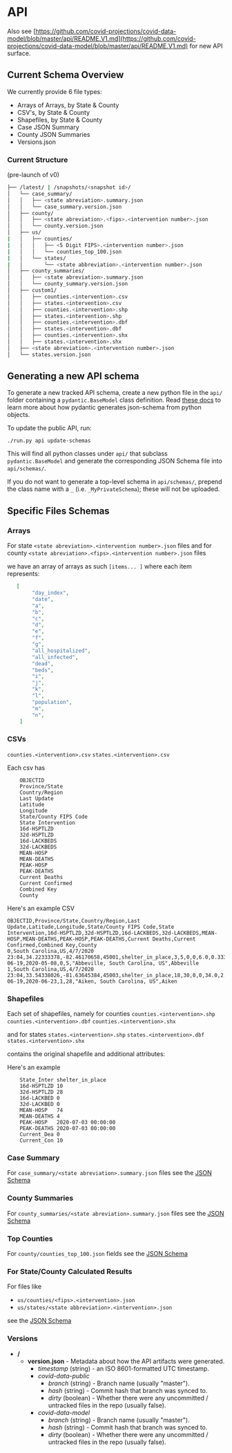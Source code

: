 # API

Also see [https://github.com/covid-projections/covid-data-model/blob/master/api/README.V1.md](https://github.com/covid-projections/covid-data-model/blob/master/api/README.V1.md) for new API surface.
 
## Current Schema Overview

We currently provide 6 file types:
* Arrays of Arrays, by State & County
* CSV's, by State & County
* Shapefiles, by State & County
* Case JSON Summary
* County JSON Summaries
* Versions.json


### Current Structure
(pre-launch of v0)

```bash
├── /latest/ | /snapshots/<snapshot id>/
│   └── case_summary/
│   │   ├── <state abreviation>.summary.json
│   │   └── case_summary.version.json
│   ├── county/
│   │   ├── <state abreviation>.<fips>.<intervention number>.json
│   │   └── county.version.json
│   ├── us/
|   │   ├── counties/
|   │   │   ├── <5 Digit FIPS>.<intervention number>.json
|   │   │   └── counties_top_100.json
|   │   └── states/
|   │       └── <state abbreviation>.<intervention number>.json
│   ├── county_summaries/
│   │   ├── <state abreviation>.summary.json
│   │   └── county_summary.version.json
│   ├── custom1/
│   │   ├── counties.<intervention>.csv
│   │   ├── states.<intervention>.csv
│   │   ├── counties.<intervention>.shp
│   │   ├── states.<intervention>.shp
│   │   ├── counties.<intervention>.dbf
│   │   ├── states.<intervention>.dbf
│   │   ├── counties.<intervention>.shx
│   │   ├── states.<intervention>.shx
│   ├── <state abreviation>.<intervention number>.json
│   └── states.version.json
```


## Generating a new API schema

To generate a new tracked API schema, create a new python file in the `api/` folder containing
a `pydantic.BaseModel` class definition. Read [these docs](https://pydantic-docs.helpmanual.io/usage/schema/)
to learn more about how pydantic generates json-schema from python objects.

To update the public API, run:
```
./run.py api update-schemas
```

This will find all python classes under `api/` that subclass `pydantic.BaseModel` and
generate the corresponding JSON Schema file into `api/schemas/`.

If you do not want to generate a top-level schema in `api/schemas/`, prepend the class name
with a `_` (i.e. `_MyPrivateSchema`); these will not be uploaded.


## Specific Files Schemas

### Arrays

For state `<state abreviation>.<intervention number>.json` files
and for county `<state abreviation>.<fips>.<intervention number>.json` files

we have an array of arrays as such `[items... ]` where each item represents:

```json
   [
        "day_index",
        "date",
        "a",
        "b",
        "c",
        "d",
        "e",
        "f",
        "g",
        "all_hospitalized",
        "all_infected",
        "dead",
        "beds",
        "i",
        "j",
        "k",
        "l",
        "population",
        "m",
        "n",
    ]
```

### CSVs

`counties.<intervention>.csv`
`states.<intervention>.csv`

Each csv has
```
    OBJECTID
    Province/State
    Country/Region
    Last Update
    Latitude
    Longitude
    State/County FIPS Code
    State Intervention
    16d-HSPTLZD
    32d-HSPTLZD
    16d-LACKBEDS
    32d-LACKBEDS
    MEAN-HOSP
    MEAN-DEATHS
    PEAK-HOSP
    PEAK-DEATHS
    Current Deaths
    Current Confirmed
    Combined Key
    County
```

Here's an example CSV
```csv
OBJECTID,Province/State,Country/Region,Last Update,Latitude,Longitude,State/County FIPS Code,State Intervention,16d-HSPTLZD,32d-HSPTLZD,16d-LACKBEDS,32d-LACKBEDS,MEAN-HOSP,MEAN-DEATHS,PEAK-HOSP,PEAK-DEATHS,Current Deaths,Current Confirmed,Combined Key,County
0,South Carolina,US,4/7/2020 23:04,34.22333378,-82.46170658,45001,shelter_in_place,3,5,0,0,6.0,0.3333333333333333,2020-06-19,2020-05-08,0,5,"Abbeville, South Carolina, US",Abbeville
1,South Carolina,US,4/7/2020 23:04,33.54338026,-81.63645384,45003,shelter_in_place,18,30,0,0,34.0,2.4814814814814814,2020-06-19,2020-06-23,1,28,"Aiken, South Carolina, US",Aiken
```

### Shapefiles

Each set of shapefiles, namely for counties
`counties.<intervention>.shp`
`counties.<intervention>.dbf`
`counties.<intervention>.shx`

and for states
`states.<intervention>.shp`
`states.<intervention>.dbf`
`states.<intervention>.shx`

contains the original shapefile and additional attributes:

Here's an example
```
    State_Inter	shelter_in_place
    16d-HSPTLZD	10
    32d-HSPTLZD	28
    16d-LACKBED	0
    32d-LACKBED	0
    MEAN-HOSP	74
    MEAN-DEATHS	4
    PEAK-HOSP	2020-07-03 00:00:00
    PEAK-DEATHS	2020-07-03 00:00:00
    Current_Dea	0
    Current_Con	10
```

### Case Summary

For `case_summary/<state abreviation>.summary.json` files see the [JSON Schema](schemas/StateCaseSummary.json)

### County Summaries

For `county_summaries/<state abreviation>.summary.json` files see the [JSON Schema](schemas/county_summaries.json)

### Top Counties
For `county/counties_top_100.json` fields see the [JSON Schema](schema/CANPredictionAPI.json)

### For State/County Calculated Results
For files like 
- `us/counties/<fips>.<intervention>.json` 
- `us/states/<state abbreviation>.<intervention>.json` 

see the [JSON Schema](schema/CANPredictionAPIRow.json)

### Versions

* **/**
  * **version.json** - Metadata about how the API artifacts were generated.
    * *timestamp* (string) - an ISO 8601-formatted UTC timestamp.
    * *covid-data-public*
      * *branch* (string) - Branch name (usually "master").
      * *hash* (string) - Commit hash that branch was synced to.
      * *dirty* (boolean) - Whether there were any uncommitted / untracked files
        in the repo (usually false).
    * *covid-data-model*
      * *branch* (string) - Branch name (usually "master").
      * *hash* (string) - Commit hash that branch was synced to.
      * *dirty* (boolean) - Whether there were any uncommitted / untracked
        files in the repo (usually false).
